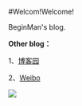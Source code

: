 #Welcom!Welcome!

BeginMan's blog.

**Other blog：**

1、[博客园](http://www.cnblogs.com/BeginMan/)

2、[Weibo](http://weibo.com/BeginMan)

![](http://service.t.sina.com.cn/widget/qmd/2530590633/fe5f84f0/1.png)
